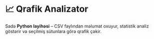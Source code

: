 # 📈 Qrafik Analizator

Sadə **Python layihəsi** – CSV faylından məlumat oxuyur, statistik analiz göstərir və seçilmiş sütunlara görə qrafik çəkir.
